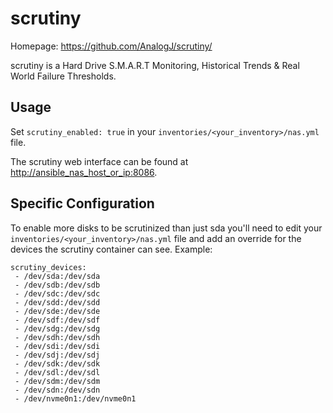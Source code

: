 # scrutiny

Homepage: <https://github.com/AnalogJ/scrutiny/>

scrutiny is a Hard Drive S.M.A.R.T Monitoring, Historical Trends & Real World Failure Thresholds.

## Usage

Set `scrutiny_enabled: true` in your `inventories/<your_inventory>/nas.yml` file.

The scrutiny web interface can be found at <http://ansible_nas_host_or_ip:8086>.

## Specific Configuration

To enable more disks to be scrutinized than just sda you'll need to edit your `inventories/<your_inventory>/nas.yml` file and add an override for the devices the scrutiny container can see. Example:

```ansible
scrutiny_devices:
 - /dev/sda:/dev/sda
 - /dev/sdb:/dev/sdb
 - /dev/sdc:/dev/sdc
 - /dev/sdd:/dev/sdd
 - /dev/sde:/dev/sde
 - /dev/sdf:/dev/sdf
 - /dev/sdg:/dev/sdg
 - /dev/sdh:/dev/sdh
 - /dev/sdi:/dev/sdi
 - /dev/sdj:/dev/sdj
 - /dev/sdk:/dev/sdk
 - /dev/sdl:/dev/sdl
 - /dev/sdm:/dev/sdm
 - /dev/sdn:/dev/sdn
 - /dev/nvme0n1:/dev/nvme0n1
```
